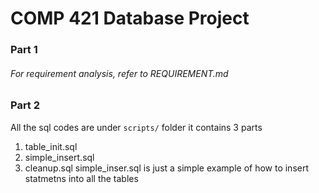# COMP 421 Database Project

### Part 1
###### For requirement analysis, refer to REQUIREMENT.md

### Part 2
All the sql codes are under ```scripts/``` folder
it contains 3 parts
1. table_init.sql
2. simple_insert.sql
3. cleanup.sql
simple_inser.sql is just a simple example of how to insert statmetns into all
the tables
